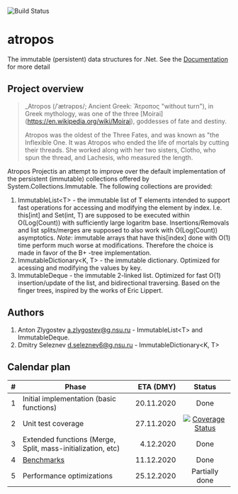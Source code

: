 ﻿![Build Status](https://github.com/evilguest/atropos/workflows/.NET%20Core/badge.svg?branch=main) 
# atropos
The immutable (persistent) data structures for .Net.
See the [Documentation](./Atropos/Documentation/Atropos.md) for more detail
## Project overview
> _Atropos (/ˈætrəpɒs/; Ancient Greek: Ἄτροπος "without turn"), in Greek mythology, was one of the three [Moirai] (https://en.wikipedia.org/wiki/Moirai), goddesses of fate and destiny.
>
> Atropos was the oldest of the Three Fates, and was known as "the Inflexible One. It was Atropos who ended the life of mortals by cutting their threads. She worked along with her two sisters, Clotho, who spun the thread, and Lachesis, who measured the length.
 
Atropos Projectis an attempt to improve over the default implementation of the persistent (immutable) collections offered by System.Collections.Immutable.
The following collections are provided:
1. ImmutableList&lt;T&gt; - the immutable list of T elements intended to support fast operations for accessing and modifying the element by index. I.e. this[int] and Set(int, T) are supposed 
to be executed within O(Log(Count)) with sufficiently large logaritm base. Insertions/Removals and list splits/merges are supposed to also work with O(Log(Count)) asymptotics.
*Note*: immutable arrays that have this[index] done with O(1) time perform much worse at modifications. Therefore the choice is made in favor of the B+ -tree implementation.
2. ImmutableDictionary<K, T> - the immutable dictionary. Optimized for acessing and modifying the values by key. 
3. ImmutableDeque<T> - the immutable 2-linked list. Optimized for fast O(1) insertion/update of the list, and bidirectional traversing. Based on the finger trees, inspired by the works of Eric Lippert.

## Authors
1. Anton Zlygostev a.zlygostev@g.nsu.ru - ImmutableList&lt;T&gt; and ImmutableDeque.
2. Dmitry Seleznev <d.seleznev6@g.nsu.ru> - ImmutableDictionary<K, T>

## Calendar plan

| # | Phase | ETA (DMY) | Status |
| - | ----- | ---------:|:---:|
| 1 | Initial implementation (basic functions) | 20.11.2020 | Done |
| 2 | Unit test coverage | 27.11.2020 | [![Coverage Status](https://coveralls.io/repos/github/evilguest/atropos/badge.svg?branch=main)](https://coveralls.io/github/evilguest/atropos?branch=main)|
| 3 | Extended functions (Merge, Split, mass-initialization, etc) | 4.12.2020 | Done |
| 4 | [Benchmarks](./Atropos.Benchmarks) | 11.12.2020 | Done |
| 5 | Performance optimizations | 25.12.2020 | Partially done |
